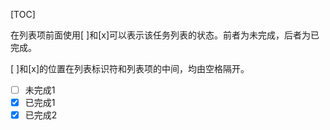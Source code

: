 [TOC]

在列表项前面使用[ ]和[x]可以表示该任务列表的状态。前者为未完成，后者为已完成。

[ ]和[x]的位置在列表标识符和列表项的中间，均由空格隔开。

+   [ ] 未完成1
+   [x] 已完成1
+   [x] 已完成2
